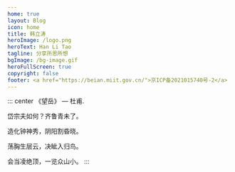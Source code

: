 ```yaml
---
home: true
layout: Blog
icon: home
title: 韩立涛
heroImage: /logo.png
heroText: Han Li Tao
tagline: 分享所思所想
bgImage: /bg-image.gif
heroFullScreen: true
copyright: false
footer: <a href="https://beian.miit.gov.cn/">京ICP备2021015740号-2</a> | MIT Licensed | Copyright © 2022 hanlitao
---
```


::: center
《望岳》 — 杜甫. 

岱宗夫如何？齐鲁青未了。

造化钟神秀，阴阳割昏晓。 

荡胸生层云，决眦入归鸟。 

会当凌绝顶，一览众山小。
:::